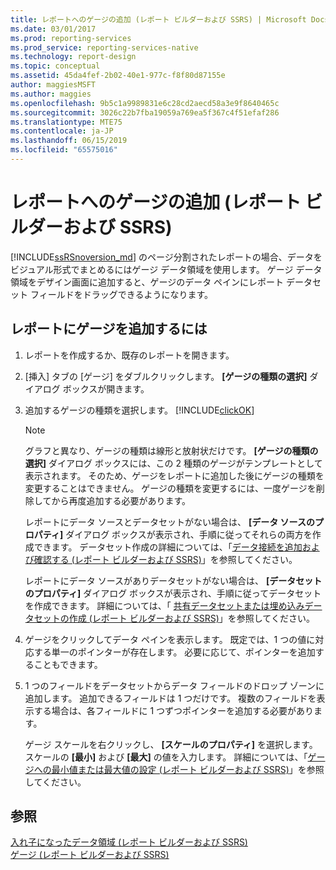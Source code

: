 ```yaml
---
title: レポートへのゲージの追加 (レポート ビルダーおよび SSRS) | Microsoft Docs
ms.date: 03/01/2017
ms.prod: reporting-services
ms.prod_service: reporting-services-native
ms.technology: report-design
ms.topic: conceptual
ms.assetid: 45da4fef-2b02-40e1-977c-f8f80d87155e
author: maggiesMSFT
ms.author: maggies
ms.openlocfilehash: 9b5c1a9989831e6c28cd2aecd58a3e9f8640465c
ms.sourcegitcommit: 3026c22b7fba19059a769ea5f367c4f51efaf286
ms.translationtype: MTE75
ms.contentlocale: ja-JP
ms.lasthandoff: 06/15/2019
ms.locfileid: "65575016"
---
```

# <a name="add-a-gauge-to-a-report-report-builder-and-ssrs"></a>レポートへのゲージの追加 (レポート ビルダーおよび SSRS)
  [!INCLUDE[ssRSnoversion_md](../../includes/ssrsnoversion-md.md)] のページ分割されたレポートの場合、データをビジュアル形式でまとめるにはゲージ データ領域を使用します。 ゲージ データ領域をデザイン画面に追加すると、ゲージのデータ ペインにレポート データセット フィールドをドラッグできるようになります。  
  
## <a name="to-add-a-gauge-to-your-report"></a>レポートにゲージを追加するには  
  
1.  レポートを作成するか、既存のレポートを開きます。  
  
2.  [挿入] タブの [ゲージ] をダブルクリックします。 **[ゲージの種類の選択]** ダイアログ ボックスが開きます。  
  
3.  追加するゲージの種類を選択します。 [!INCLUDE[clickOK](../../includes/clickok-md.md)]  
  
    > [!NOTE]  
    >  グラフと異なり、ゲージの種類は線形と放射状だけです。 **[ゲージの種類の選択]** ダイアログ ボックスには、この 2 種類のゲージがテンプレートとして表示されます。 そのため、ゲージをレポートに追加した後にゲージの種類を変更することはできません。 ゲージの種類を変更するには、一度ゲージを削除してから再度追加する必要があります。  
  
     レポートにデータ ソースとデータセットがない場合は、 **[データ ソースのプロパティ]** ダイアログ ボックスが表示され、手順に従ってそれらの両方を作成できます。 データセット作成の詳細については、「[データ接続を追加および確認する &#40;レポート ビルダーおよび SSRS&#41;](../../reporting-services/report-data/add-and-verify-a-data-connection-report-builder-and-ssrs.md)」を参照してください。  
  
     レポートにデータ ソースがありデータセットがない場合は、 **[データセットのプロパティ]** ダイアログ ボックスが表示され、手順に従ってデータセットを作成できます。 詳細については、「 [共有データセットまたは埋め込みデータセットの作成 (レポート ビルダーおよび SSRS)](../../reporting-services/report-data/create-a-shared-dataset-or-embedded-dataset-report-builder-and-ssrs.md)」を参照してください。  
  
4.  ゲージをクリックしてデータ ペインを表示します。 既定では、1 つの値に対応する単一のポインターが存在します。 必要に応じて、ポインターを追加することもできます。  
  
5.  1 つのフィールドをデータセットからデータ フィールドのドロップ ゾーンに追加します。 追加できるフィールドは 1 つだけです。 複数のフィールドを表示する場合は、各フィールドに 1 つずつポインターを追加する必要があります。  
  
     ゲージ スケールを右クリックし、 **[スケールのプロパティ]** を選択します。 スケールの **[最小]** および **[最大]** の値を入力します。 詳細については、「[ゲージへの最小値または最大値の設定 &#40;レポート ビルダーおよび SSRS&#41;](../../reporting-services/report-design/set-a-minimum-or-maximum-on-a-gauge-report-builder-and-ssrs.md)」を参照してください。  
  
## <a name="see-also"></a>参照  
 [入れ子になったデータ領域 (レポート ビルダーおよび SSRS)](../../reporting-services/report-design/nested-data-regions-report-builder-and-ssrs.md)   
 [ゲージ (レポート ビルダーおよび SSRS)](../../reporting-services/report-design/gauges-report-builder-and-ssrs.md)  
  
  
